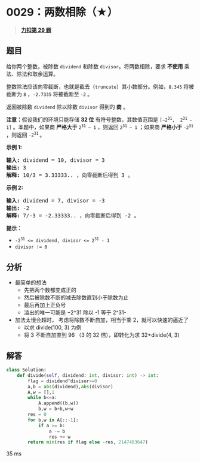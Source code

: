 # 0029：两数相除（★）


> <u>**[力扣第 29 题](https://leetcode.cn/problems/divide-two-integers/)**</u>

## 题目

<p>给你两个整数，被除数 <code>dividend</code> 和除数 <code>divisor</code>。将两数相除，要求 <strong>不使用</strong> 乘法、除法和取余运算。</p>

<p>整数除法应该向零截断，也就是截去（<code>truncate</code>）其小数部分。例如，<code>8.345</code> 将被截断为 <code>8</code> ，<code>-2.7335</code> 将被截断至 <code>-2</code> 。</p>

<p>返回被除数 <code>dividend</code> 除以除数 <code>divisor</code> 得到的 <strong>商</strong> 。</p>

<p><strong>注意：</strong>假设我们的环境只能存储 <strong>32 位</strong> 有符号整数，其数值范围是 <code>[−2<sup>31</sup>,  2<sup>31 </sup>− 1]</code> 。本题中，如果商 <strong>严格大于</strong> <code>2<sup>31 </sup>− 1</code> ，则返回 <code>2<sup>31 </sup>− 1</code> ；如果商 <strong>严格小于</strong> <code>-2<sup>31</sup></code> ，则返回 <code>-2<sup>31</sup></code><sup> </sup>。</p>



<p><strong>示例 1:</strong></p>

<pre>
<strong>输入:</strong> dividend = 10, divisor = 3
<strong>输出:</strong> 3
<strong>解释: </strong>10/3 = 3.33333.. ，向零截断后得到 3 。</pre>

<p><strong>示例 2:</strong></p>

<pre>
<strong>输入:</strong> dividend = 7, divisor = -3
<strong>输出:</strong> -2
<strong>解释:</strong> 7/-3 = -2.33333.. ，向零截断后得到 -2 。</pre>



<p><strong>提示：</strong></p>

<ul>
<li><code>-2<sup>31</sup> &lt;= dividend, divisor &lt;= 2<sup>31</sup> - 1</code></li>
<li><code>divisor != 0</code></li>
</ul>




## 分析

- 最简单的想法
	- 先把两个数都变成正的
	- 然后被除数不断的减去除数直到小于除数为止
	- 最后再加上正负号
	- 溢出的唯一可能是 −2^31 除以 -1 等于 2^31-
- 加法太慢会超时， 考虑将除数不断自加，相当于乘 2，就可以快速的逼近了
	- 以求 divide(100, 3) 为例
	- 将 3 不断自加直到 96 （3 的 32 倍），即转化为求 32+divide(4, 3)

## 解答

```python
class Solution:
    def divide(self, dividend: int, divisor: int) -> int:
        flag = dividend^divisor>=0
        a,b = abs(dividend),abs(divisor)
        A,w = [],1
        while b<=a:
            A.append((b,w))
            b,w = b+b,w+w
        res = 0
        for b,w in A[::-1]:
            if a >= b:
                a -= b
                res += w
        return min(res if flag else -res, 2147483647)
```
35 ms
